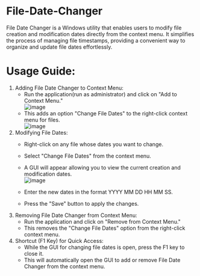 # File-Date-Changer
File Date Changer is a Windows utility that enables users to modify file creation and modification dates directly from the context menu. It simplifies the process of managing file timestamps, providing a convenient way to organize and update file dates effortlessly.

# Usage Guide:
1. Adding File Date Changer to Context Menu:
    - Run the application(run as administrator) and click on "Add to Context Menu."\
      ![image](https://github.com/nducmd/File-Date-Changer/assets/110773590/93e243c7-7d0a-4275-bd88-646cdb92faa1)
    - This adds an option "Change File Dates" to the right-click context menu for files.\
     ![image](https://github.com/nducmd/File-Date-Changer/assets/110773590/b242760f-5a2e-463d-89b3-119b61e4344e)
2. Modifying File Dates:
    - Right-click on any file whose dates you want to change.
    - Select "Change File Dates" from the context menu.
    - A GUI will appear allowing you to view the current creation and modification dates.\
      ![image](https://github.com/nducmd/File-Date-Changer/assets/110773590/405b8c39-014e-47b6-917c-ea48e36a9b40)

    - Enter the new dates in the format YYYY MM DD HH MM SS.
    - Press the "Save" button to apply the changes.
3. Removing File Date Changer from Context Menu:
    - Run the application and click on "Remove from Context Menu."
    - This removes the "Change File Dates" option from the right-click context menu.
4. Shortcut (F1 Key) for Quick Access:
    - While the GUI for changing file dates is open, press the F1 key to close it.
    - This will automatically open the GUI to add or remove File Date Changer from the context menu.
